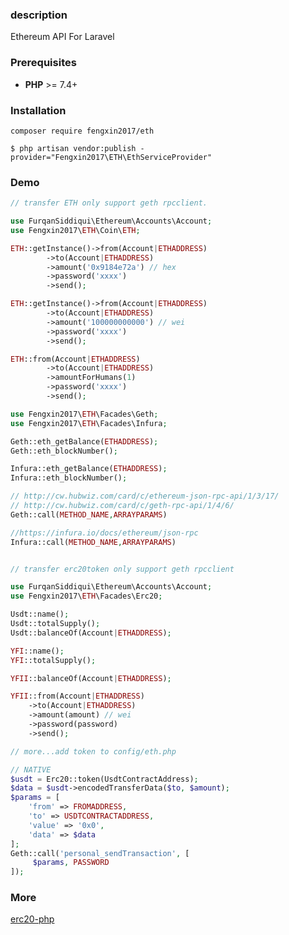 ### description
Ethereum API For Laravel

### Prerequisites

* **PHP** >= 7.4+

### Installation

`composer require fengxin2017/eth`

`$ php artisan vendor:publish -provider="Fengxin2017\ETH\EthServiceProvider"`

### Demo
`````php
// transfer ETH only support geth rpcclient.

use FurqanSiddiqui\Ethereum\Accounts\Account;
use Fengxin2017\ETH\Coin\ETH;

ETH::getInstance()->from(Account|ETHADDRESS)
        ->to(Account|ETHADDRESS)
        ->amount('0x9184e72a') // hex
        ->password('xxxx')
        ->send();

ETH::getInstance()->from(Account|ETHADDRESS)
        ->to(Account|ETHADDRESS)
        ->amount('100000000000') // wei
        ->password('xxxx')
        ->send();

ETH::from(Account|ETHADDRESS)
        ->to(Account|ETHADDRESS)
        ->amountForHumans(1)
        ->password('xxxx')
        ->send();
`````

`````php
use Fengxin2017\ETH\Facades\Geth;
use Fengxin2017\ETH\Facades\Infura;

Geth::eth_getBalance(ETHADDRESS);
Geth::eth_blockNumber();

Infura::eth_getBalance(ETHADDRESS);
Infura::eth_blockNumber();

// http://cw.hubwiz.com/card/c/ethereum-json-rpc-api/1/3/17/
// http://cw.hubwiz.com/card/c/geth-rpc-api/1/4/6/
Geth::call(METHOD_NAME,ARRAYPARAMS)

//https://infura.io/docs/ethereum/json-rpc
Infura::call(METHOD_NAME,ARRAYPARAMS)
`````

`````php

// transfer erc20token only support geth rpcclient

use FurqanSiddiqui\Ethereum\Accounts\Account;
use Fengxin2017\ETH\Facades\Erc20;

Usdt::name();
Usdt::totalSupply();
Usdt::balanceOf(Account|ETHADDRESS);

YFI::name();
YFI::totalSupply();

YFII::balanceOf(Account|ETHADDRESS);

YFII::from(Account|ETHADDRESS)
    ->to(Account|ETHADDRESS)
    ->amount(amount) // wei
    ->password(password)
    ->send();

// more...add token to config/eth.php

// NATIVE
$usdt = Erc20::token(UsdtContractAddress);
$data = $usdt->encodedTransferData($to, $amount);
$params = [
    'from' => FROMADDRESS,
    'to' => USDTCONTRACTADDRESS,
    'value' => '0x0',
    'data' => $data
];
Geth::call('personal_sendTransaction', [
     $params, PASSWORD
]);

`````

### More

[erc20-php](https://github.com/furqansiddiqui/erc20-php)
